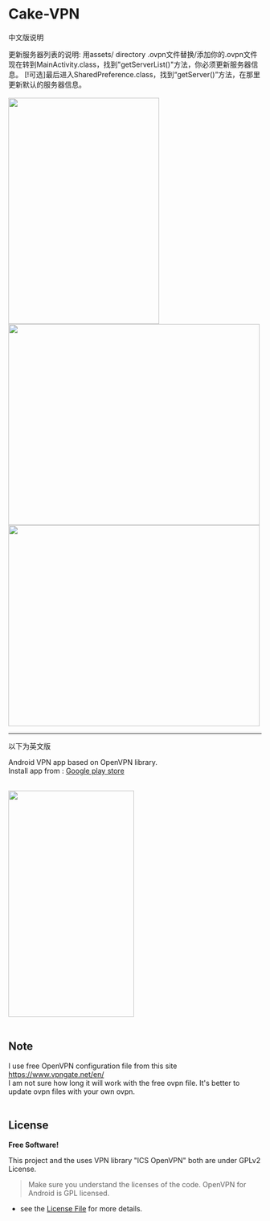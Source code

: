 # Cake-VPN
中文版说明

更新服务器列表的说明:
用assets/ directory .ovpn文件替换/添加你的.ovpn文件
现在转到MainActivity.class，找到"getServerList()"方法，你必须更新服务器信息。
[!可选]最后进入SharedPreference.class，找到“getServer()”方法，在那里更新默认的服务器信息。
</br> </br>
<img height='450' width ='300' src="https://i.imgur.com/kcGZY4P.png" />
</br>
<img height='400' width ='500' src="https://i.imgur.com/mlb8Nqe.png" />
</br>
<img height='400' width ='500' src="https://i.imgur.com/GgvoPP9.png" />



---

以下为英文版

Android VPN app based on OpenVPN library.</br>
Install app from : <a href="https://play.google.com/store/apps/details?id=com.ashraf789.cakevpn"> Google play store</a> </br>

</br>
<img height='450' width ='250' src="https://i.imgur.com/5GV1Y2L.gif" />
</br></br>

## Note

I use free OpenVPN configuration file from this site https://www.vpngate.net/en/ </br>
I am not sure how long it will work with the free ovpn file. It's better to update ovpn files with your own ovpn.
</br></br>

## License
**Free Software!**

This project and the uses VPN library "ICS OpenVPN" both are under GPLv2 License.

> Make sure you understand the licenses of the code. OpenVPN for Android is GPL licensed.

- see the [License File](LICENSE) for more details.

